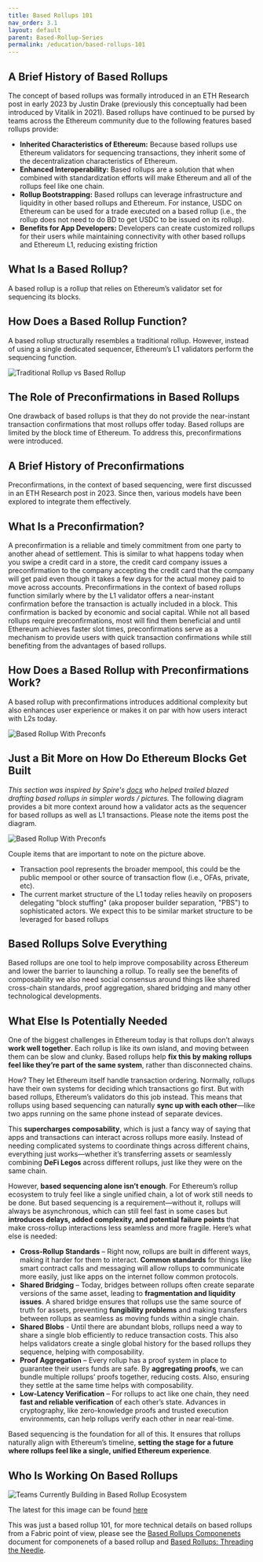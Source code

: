 ```yaml
---
title: Based Rollups 101
nav_order: 3.1
layout: default
parent: Based-Rollup-Series
permalink: /education/based-rollups-101
---
```


## A Brief History of Based Rollups

The concept of based rollups was formally introduced in an ETH Research post in early 2023 by Justin Drake (previously this conceptually had been introduced by Vitalik in 2021). Based rollups have continued to be pursed by teams across the Ethereum community due to the following features based rollups provide:

- **Inherited Characteristics of Ethereum:** Because based rollups use Ethereum validators for sequencing transactions, they inherit some of the decentralization characteristics of Ethereum.
- **Enhanced Interoperability:** Based rollups are a solution that when combined with standardization efforts will make Ethereum and all of the rollups feel like one chain.
- **Rollup Bootstrapping:** Based rollups can leverage infrastructure and liquidity in other based rollups and Ethereum. For instance, USDC on Ethereum can be used for a trade executed on a based rollup (i.e., the rollup does not need to do BD to get USDC to be issued on its rollup).
- **Benefits for App Developers:** Developers can create customized rollups for their users while maintaining connectivity with other based rollups and Ethereum L1, reducing existing friction

## What Is a Based Rollup?

A based rollup is a rollup that relies on Ethereum’s validator set for sequencing its blocks.

## How Does a Based Rollup Function?

A based rollup structurally resembles a traditional rollup. However, instead of using a single dedicated sequencer, Ethereum’s L1 validators perform the sequencing function.

![Traditional Rollup vs Based Rollup](/website/assets/images/Roll-up-Comparison.png)

## The Role of Preconfirmations in Based Rollups

One drawback of based rollups is that they do not provide the near-instant transaction confirmations that most rollups offer today. Based rollups are limited by the block time of Ethereum. To address this, preconfirmations were introduced.

## A Brief History of Preconfirmations

Preconfirmations, in the context of based sequencing, were first discussed in an ETH Research post in 2023. Since then, various models have been explored to integrate them effectively.

## What Is a Preconfirmation?

A preconfirmation is a reliable and timely commitment from one party to another ahead of settlement. This is similar to what happens today when you swipe a credit card in a store, the credit card company issues a preconfirmation to the company accepting the credit card that the company will get paid even though it takes a few days for the actual money paid to move across accounts. Preconfirmations in the context of based rollups function similarly where by the L1 validator offers a near-instant confirmation before the transaction is actually included in a block. This confirmation is backed by economic and social capital. While not all based rollups require preconfirmations, most will find them beneficial and until Ethereum achieves faster slot times, preconfirmations serve as a mechanism to provide users with quick transaction confirmations while still benefiting from the advantages of based rollups.

## How Does a Based Rollup with Preconfirmations Work?

A based rollup with preconfirmations introduces additional complexity but also enhances user experience or makes it on par with how users interact with L2s today.

![Based Rollup With Preconfs](/website/assets/images/BasedRollup-Preconf.png)

## Just a Bit More on How Do Ethereum Blocks Get Built
_This section was inspired by Spire's [docs](https://docs.spire.dev/readme/based-rollups-overview) who helped trailed blazed drafting based rollups in simpler words / pictures._
The following diagram provides a bit more context around how a validator acts as the sequencer for based rollups as well as L1 transactions. Please note the items post the diagram. 

![Based Rollup With Preconfs](/website/assets/images/Based-rollup-blocks.png)

Couple items that are important to note on the picture above.
- Transaction pool represents the broader mempool, this could be the public mempool or other source of transaction flow (i.e., OFAs, private, etc).
- The current market structure of the L1 today relies heavily on proposers delegating "block stuffing" (aka proposer builder separation, "PBS") to sophisticated actors. We expect this to be similar market structure to be leveraged for based rollups

## Based Rollups Solve Everything

Based rollups are one tool to help improve composability across Ethereum and lower the barrier to launching a rollup. To really see the benefits of composability we also need social consensus around things like shared cross-chain standards, proof aggregation, shared bridging and many other technological developments.

## What Else Is Potentially Needed

One of the biggest challenges in Ethereum today is that rollups don’t always **work well together**. Each rollup is like its own island, and moving between them can be slow and clunky. Based rollups help  **fix this by making rollups feel like they’re part of the same system**, rather than disconnected chains.

How? They let Ethereum itself handle transaction ordering. Normally, rollups have their own systems for deciding which transactions go first. But with based rollups, Ethereum’s validators do this job instead. This means that rollups using based sequencing can naturally **sync up with each other**—like two apps running on the same phone instead of separate devices.

This **supercharges composability**, which is just a fancy way of saying that apps and transactions can interact across rollups more easily. Instead of needing complicated systems to coordinate things across different chains, everything just works—whether it’s transferring assets or seamlessly combining **DeFi Legos** across different rollups, just like they were on the same chain.

However, **based sequencing alone isn’t enough**. For Ethereum’s rollup ecosystem to truly feel like a single unified chain, a lot of work still needs to be done. But based sequencing is a requirement—without it, rollups will always be asynchronous, which can still feel fast in some cases but **introduces delays, added complexity, and potential failure points** that make cross-rollup interactions less seamless and more fragile. Here’s what else is needed:

- **Cross-Rollup Standards** – Right now, rollups are built in different ways, making it harder for them to interact. **Common standards** for things like smart contract calls and messaging will allow rollups to communicate more easily, just like apps on the internet follow common protocols.
- **Shared Bridging** – Today, bridges between rollups often create separate versions of the same asset, leading to **fragmentation and liquidity issues**. A shared bridge ensures that rollups use the same source of truth for assets, preventing **fungibility problems** and making transfers between rollups as seamless as moving funds within a single chain.
- **Shared Blobs** - Until there are abundant blobs, rollups need a way to share a single blob efficiently to reduce transaction costs. This also helps validators create a single global history for the based rollups they sequence, helping with composability.
- **Proof Aggregation** – Every rollup has a proof system in place to guarantee their users funds are safe. By **aggregating proofs**, we can bundle multiple rollups’ proofs together, reducing costs. Also, ensuring they settle at the same time helps with composability.
- **Low-Latency Verification** – For rollups to act like one chain, they need **fast and reliable verification** of each other’s state. Advances in cryptography, like zero-knowledge proofs and trusted execution environments, can help rollups verify each other in near real-time.

Based sequencing is the foundation for all of this. It ensures that rollups naturally align with Ethereum’s timeline, **setting the stage for a future where rollups feel like a single, unified Ethereum experience**.

## Who Is Working On Based Rollups

![Teams Currently Building in Based Rollup Ecosystem](/website/assets/images/Current-Ecosystem.png)

The latest for this image can be found [here](https://docs.google.com/presentation/d/1YckjQ1LEGs9E8lhSO3-qFvpdLAefEAzgx5018CL7O-M/edit#slide=id.g2e3075303b5_0_204)

This was just a based rollup 101, for more technical details on based rollups from a Fabric point of view, please see the [Based Rollups Componenets](/website/education/Based-Rollups-Componets) document for componenets of a based rollup and [Based Rollups: Threading the Needle](/website/education/Threading-the-Needle).

